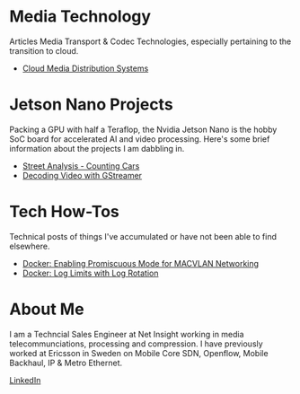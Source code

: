 


# Media Technology
Articles Media Transport & Codec Technologies, especially pertaining to the transition to cloud.

- [Cloud Media Distribution Systems](./media/cloud-media-distribution.md)


# Jetson Nano Projects
Packing a GPU with half a Teraflop, the Nvidia Jetson Nano is the hobby SoC board for accelerated AI and video processing. Here's some brief information about the projects I am dabbling in.

- [Street Analysis - Counting Cars](./jetson/countingtraffic01.md)
- [Decoding Video with GStreamer](./jetson/decoder.md)


# Tech How-Tos
Technical posts of things I've accumulated or have not been able to find elsewhere.

- [Docker: Enabling Promiscuous Mode for MACVLAN Networking](./docker/macvlan01.md)
- [Docker: Log Limits with Log Rotation](./docker/log1.md)



# About Me

I am a Techncial Sales Engineer at Net Insight working in media telecommunciations, processing and compression. I have previously worked at Ericsson in Sweden on Mobile Core SDN, Openflow, Mobile Backhaul, IP & Metro Ethernet.

[LinkedIn](https://www.linkedin.com/in/nathaniel-ho-30434a11/)
